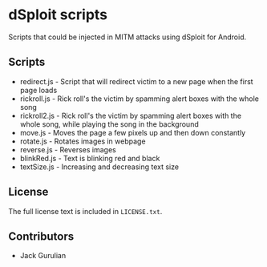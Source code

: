 # dSploit scripts

Scripts that could be injected in MITM attacks using dSploit for Android.

## Scripts

* redirect.js - Script that will redirect victim to a new page when the first page loads
* rickroll.js - Rick roll's the victim by spamming alert boxes with the whole song
* rickroll2.js - Rick roll's the victim by spamming alert boxes with the whole song, while playing the song in the background
* move.js - Moves the page a few pixels up and then down constantly
* rotate.js - Rotates images in webpage
* reverse.js - Reverses images
* blinkRed.js - Text is blinking red and black
* textSize.js - Increasing and decreasing text size

## License
The full license text is included in `LICENSE.txt`.

## Contributors
* Jack Gurulian
